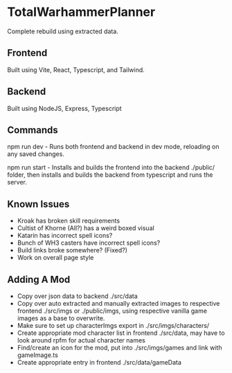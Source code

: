 # TotalWarhammerPlanner

Complete rebuild using extracted data.

## Frontend

Built using Vite, React, Typescript, and Tailwind.

## Backend

Built using NodeJS, Express, Typescript

## Commands

npm run dev - Runs both frontend and backend in dev mode, reloading on any saved changes.

npm run start - Installs and builds the frontend into the backend ./public/ folder, then installs and builds the backend from typescript and runs the server.

## Known Issues
- Kroak has broken skill requirements
- Cultist of Khorne (All?) has a weird boxed visual
- Katarin has incorrect spell icons?
- Bunch of WH3 casters have incorrect spell icons?
- Build links broke somewhere? (Fixed?)
- Work on overall page style

## Adding A Mod
- Copy over json data to backend ./src/data
- Copy over auto extracted and manually extracted images to respective frontend ./src/imgs or ./public/imgs, using respective vanilla game images as a base to overwrite.
- Make sure to set up characterImgs export in ./src/imgs/characters/<mod>
- Create appropriate mod character list in frontend ./src/data, may have to look around rpfm for actual character names
- Find/create an icon for the mod, put into ./src/imgs/games and link with gameImage.ts
- Create appropriate entry in frontend ./src/data/gameData
